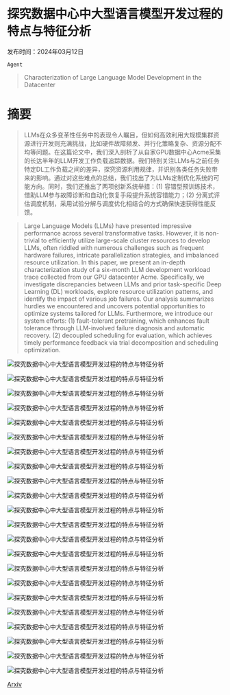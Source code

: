 # 探究数据中心中大型语言模型开发过程的特点与特征分析

发布时间：2024年03月12日

`Agent`

> Characterization of Large Language Model Development in the Datacenter

# 摘要

> LLMs在众多变革性任务中的表现令人瞩目，但如何高效利用大规模集群资源进行开发则充满挑战，比如硬件故障频发、并行化策略复杂、资源分配不均等问题。在这篇论文中，我们深入剖析了从自家GPU数据中心Acme采集的长达半年的LLM开发工作负载追踪数据。我们特别关注LLMs与之前任务特定DL工作负载之间的差异，探究资源利用规律，并识别各类任务失败带来的影响。通过对这些难点的总结，我们找出了为LLMs定制优化系统的可能方向。同时，我们还推出了两项创新系统举措：(1) 容错型预训练技术，借助LLM参与故障诊断和自动化恢复手段提升系统容错能力；(2) 分离式评估调度机制，采用试验分解与调度优化相结合的方式确保快速获得性能反馈。

> Large Language Models (LLMs) have presented impressive performance across several transformative tasks. However, it is non-trivial to efficiently utilize large-scale cluster resources to develop LLMs, often riddled with numerous challenges such as frequent hardware failures, intricate parallelization strategies, and imbalanced resource utilization. In this paper, we present an in-depth characterization study of a six-month LLM development workload trace collected from our GPU datacenter Acme. Specifically, we investigate discrepancies between LLMs and prior task-specific Deep Learning (DL) workloads, explore resource utilization patterns, and identify the impact of various job failures. Our analysis summarizes hurdles we encountered and uncovers potential opportunities to optimize systems tailored for LLMs. Furthermore, we introduce our system efforts: (1) fault-tolerant pretraining, which enhances fault tolerance through LLM-involved failure diagnosis and automatic recovery. (2) decoupled scheduling for evaluation, which achieves timely performance feedback via trial decomposition and scheduling optimization.

![探究数据中心中大型语言模型开发过程的特点与特征分析](../../../paper_images/2403.07648/x1.png)

![探究数据中心中大型语言模型开发过程的特点与特征分析](../../../paper_images/2403.07648/x2.png)

![探究数据中心中大型语言模型开发过程的特点与特征分析](../../../paper_images/2403.07648/x3.png)

![探究数据中心中大型语言模型开发过程的特点与特征分析](../../../paper_images/2403.07648/x4.png)

![探究数据中心中大型语言模型开发过程的特点与特征分析](../../../paper_images/2403.07648/x5.png)

![探究数据中心中大型语言模型开发过程的特点与特征分析](../../../paper_images/2403.07648/x6.png)

![探究数据中心中大型语言模型开发过程的特点与特征分析](../../../paper_images/2403.07648/x7.png)

![探究数据中心中大型语言模型开发过程的特点与特征分析](../../../paper_images/2403.07648/x8.png)

![探究数据中心中大型语言模型开发过程的特点与特征分析](../../../paper_images/2403.07648/x9.png)

![探究数据中心中大型语言模型开发过程的特点与特征分析](../../../paper_images/2403.07648/x10.png)

![探究数据中心中大型语言模型开发过程的特点与特征分析](../../../paper_images/2403.07648/x11.png)

![探究数据中心中大型语言模型开发过程的特点与特征分析](../../../paper_images/2403.07648/x12.png)

![探究数据中心中大型语言模型开发过程的特点与特征分析](../../../paper_images/2403.07648/x13.png)

![探究数据中心中大型语言模型开发过程的特点与特征分析](../../../paper_images/2403.07648/x14.png)

![探究数据中心中大型语言模型开发过程的特点与特征分析](../../../paper_images/2403.07648/x15.png)

![探究数据中心中大型语言模型开发过程的特点与特征分析](../../../paper_images/2403.07648/x16.png)

![探究数据中心中大型语言模型开发过程的特点与特征分析](../../../paper_images/2403.07648/x17.png)

![探究数据中心中大型语言模型开发过程的特点与特征分析](../../../paper_images/2403.07648/x18.png)

![探究数据中心中大型语言模型开发过程的特点与特征分析](../../../paper_images/2403.07648/x19.png)

![探究数据中心中大型语言模型开发过程的特点与特征分析](../../../paper_images/2403.07648/x20.png)

![探究数据中心中大型语言模型开发过程的特点与特征分析](../../../paper_images/2403.07648/x21.png)

![探究数据中心中大型语言模型开发过程的特点与特征分析](../../../paper_images/2403.07648/x22.png)

[Arxiv](https://arxiv.org/abs/2403.07648)